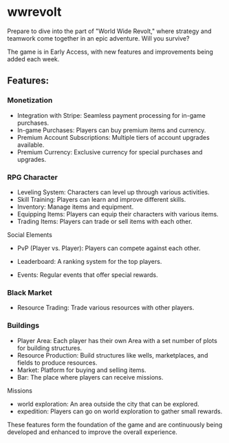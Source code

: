 # wwrevolt
Prepare to dive into the part of "World Wide Revolt," where strategy and teamwork come together in an epic adventure. Will you survive?

The game is in Early Access, with new features and improvements being added each week.

## Features:

### Monetization
- Integration with Stripe: Seamless payment processing for in-game purchases.
- In-game Purchases: Players can buy premium items and currency.
- Premium Account Subscriptions: Multiple tiers of account upgrades available.
- Premium Currency: Exclusive currency for special purchases and upgrades.

### RPG Character
- Leveling System: Characters can level up through various activities.
- Skill Training: Players can learn and improve different skills.
- Inventory: Manage items and equipment.
- Equipping Items: Players can equip their characters with various items.
- Trading Items: Players can trade or sell items with each other.

Social Elements
- PvP (Player vs. Player): Players can compete against each other.
- Leaderboard: A ranking system for the top players.

- Events: Regular events that offer special rewards.

### Black Market
- Resource Trading: Trade various resources with other players.

### Buildings
- Player Area: Each player has their own Area with a set number of plots for building structures. 
- Resource Production: Build structures like wells, marketplaces, and fields to produce resources.
- Market: Platform for buying and selling items.
- Bar: The place where players can receive missions.

Missions
- world exploration: An area outside the city that can be explored.
- expedition: Players can go on world exploration to gather small rewards.

These features form the foundation of the game and are continuously being developed and enhanced to improve the overall experience.
